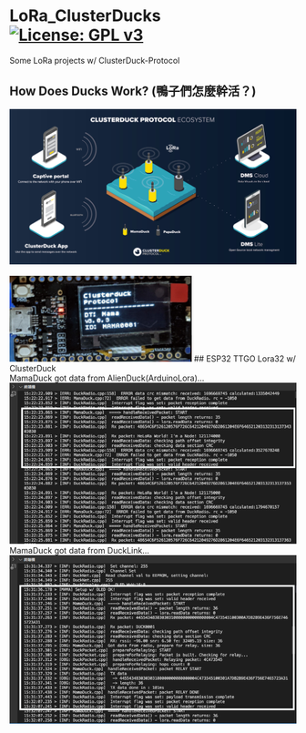 # LoRa_ClusterDucks [![License: GPL v3](https://img.shields.io/badge/License-GPLv3-blue.svg)](https://www.gnu.org/licenses/gpl-3.0)<br>
Some LoRa projects w/ ClusterDuck-Protocol

## How Does Ducks Work? (鴨子們怎麼幹活？)<br>
<img src="pic/HowDoesDucksWork.jpg" width=600/>
<br><br>
<img src="pic/MamaDuck_TTGO-LoRa32.png" width=320/>
## ESP32 TTGO Lora32 w/ ClusterDuck
<br>
MamaDuck got data from AlienDuck(ArduinoLora)...
<img src="pic/MamaDuck_AndroidLora.png" width=600/>
<br>
MamaDuck got data from DuckLink...
<br>
<img src="pic/MamaDuck_DuckLink.png" width=600/>
<br><br>

